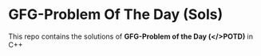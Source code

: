 # GFG-Problem Of The Day (Sols)
This repo contains the solutions of <b>GFG-Problem of the Day (</>POTD)</b> in C++
